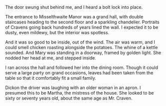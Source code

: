 The door swung shut behind me, and I heard a bolt lock into place.

The entrance to Misselthwaite Manor was a grand hall, with double staircases heading to the second floor and a sparkling chandelier. Portraits of Cravens going back hundreds of years lined the wall. I expected it to be dusty, even mildewy, but the interior was spotless.

And it was so good to be inside, out of the wind. The air was warm, and I could smell chicken roasting alongside the potatoes. The whine of a kettle sounded. And Mary was standing in a doorway, framed by golden light. She nodded her head at me, and stepped inside.

I ran across the hall and followed her into the dining room. Though it could serve a large party on grand occasions, leaves had been taken from the table so that it comfortably fit a small family.

Dickon the driver was laughing with an older woman in an apron. I presumed this to be Martha, the mistress of the house. She looked to be sixty or seventy years old, about the same age as Mr. Craven. 